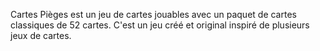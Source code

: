 Cartes Pièges est un jeu de cartes jouables avec un paquet de cartes classiques de 52 cartes. C'est un jeu créé et original inspiré de plusieurs jeux de cartes.
